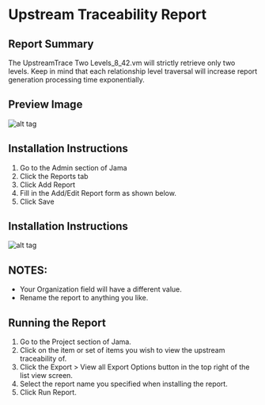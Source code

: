 # Upstream Traceability Report

## Report Summary
The UpstreamTrace Two Levels_8_42.vm will strictly retrieve only two levels. Keep in mind that each relationship level traversal will increase report generation processing time exponentially. 

## Preview Image
![alt tag](https://github.com/jamasoftware-ps/Community-Reports/blob/master/Trace%20Reports/UpstreamTraceability/UpstreamTracePreviewImage.png)

## Installation Instructions
1. Go to the Admin section of Jama
2. Click the Reports tab
3. Click Add Report
4. Fill in the Add/Edit Report form as shown below.
5. Click Save

## Installation Instructions
![alt tag](https://github.com/jamasoftware-ps/Community-Reports/blob/master/Trace%20Reports/UpstreamTraceability/UpstreamTrace_Setup.png)

## NOTES: 
- Your Organization field will have a different value.  
- Rename the report to anything you like.


## Running the Report
1. Go to the Project section of Jama.
2. Click on the item or set of items you wish to view the upstream traceability of.
3. Click the Export > View all Export Options button in the top right of the list view screen.
4. Select the report name you specified when installing the report.
5. Click Run Report.